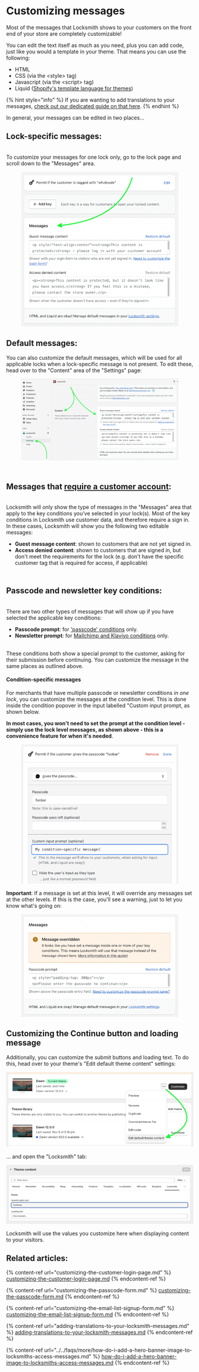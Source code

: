# Customizing messages

Most of the messages that Locksmith shows to your customers on the front end of your store are completely customizable!

You can edit the text itself as much as you need, plus you can add code, just like you would a template in your theme. That means you can use the following:

* HTML
* CSS (via the \<style> tag)
* Javascript (via the \<script> tag)
* Liquid ([Shopify's template language for themes](https://shopify.dev/docs/themes/liquid/reference/basics))

{% hint style="info" %}
If you are wanting to add translations to your messages, [check out our dedicated guide on that here](adding-translations-to-your-locksmith-messages.md).
{% endhint %}

In general, your messages can be edited in two places...

## Lock-specific messages:

\
To customize your messages for one lock only, go to the lock page and scroll down to the "Messages" area.

<figure><img src="../../.gitbook/assets/customizingMessages.png" alt=""><figcaption></figcaption></figure>

## Default messages:

You can also customize the default messages, which will be used for all applicable locks when a lock-specific message is not present. To edit these, head over to the "Content" area of the "Settings" page:

<figure><img src="../../.gitbook/assets/Screen Shot 2022-11-08 at 9.00.15 PM.png" alt=""><figcaption></figcaption></figure>

\
Messages that [require a customer account](../../keys/customer-account-keys.md):
--------------------------------------------------------------------------------

\
Locksmith will only show the type of messages in the "Messages" area that apply to the key conditions you've selected in your lock(s). Most of the key conditions in Locksmith use customer data, and therefore require a sign in. In these cases, Locksmith will show you the following two editable messages:

* **Guest message content**: shown to customers that are not yet signed in.
* **Access denied content**: shown to customers that are signed in, but don't meet the requirements for the lock (e.g. don't have the specific customer tag that is required for access, if applicable)

\
Passcode and newsletter key conditions:
---------------------------------------

\
There are two other types of messages that will show up if you have selected the applicable key conditions:

* **Passcode prompt**: for ['passcode' conditions](../../keys/passcode-keys.md) only.&#x20;
* **Newsletter prompt**: for [Mailchimp and Klaviyo conditions](../../keys/more/newsletter-keys.md) only.&#x20;

\
These conditions both show a special prompt to the customer, asking for their submission before continuing. You can customize the message in the same places as outlined above.&#x20;

#### Condition-specific messages

For merchants that have multiple passcode or newsletter conditions _in one lock_, you can customize the messages at the condition level. This is done inside the condition popover in the input labelled "Custom input prompt, as shown below.&#x20;

**In most cases, you won't need to set the prompt at the condition level - simply use the lock level messages, as shown above - this is a convenience feature for when it's needed**.

<figure><img src="../../.gitbook/assets/Screen Shot 2022-11-08 at 9.05.16 PM.png" alt=""><figcaption></figcaption></figure>

**Important**: If a message is set at this level, it will override any messages set at the other levels. If this is the case, you'll see a warning, just to let you know what's going on:

<figure><img src="../../.gitbook/assets/Screen Shot 2022-11-08 at 9.06.24 PM.png" alt=""><figcaption></figcaption></figure>

## Customizing the Continue button and loading message

Additionally, you can customize the submit buttons and loading text. To do this, head over to your theme's "Edit default theme content" settings:

![](<../../.gitbook/assets/Screenshot 2024-02-19 at 12.01.12 PM.png>)

... and open the "Locksmith" tab:

![](<../../.gitbook/assets/Screenshot 2024-02-19 at 12.07.40 PM.png>)

Locksmith will use the values you customize here when displaying content to your visitors.

## Related articles:

{% content-ref url="customizing-the-customer-login-page.md" %}
[customizing-the-customer-login-page.md](customizing-the-customer-login-page.md)
{% endcontent-ref %}

{% content-ref url="customizing-the-passcode-form.md" %}
[customizing-the-passcode-form.md](customizing-the-passcode-form.md)
{% endcontent-ref %}

{% content-ref url="customizing-the-email-list-signup-form.md" %}
[customizing-the-email-list-signup-form.md](customizing-the-email-list-signup-form.md)
{% endcontent-ref %}

{% content-ref url="adding-translations-to-your-locksmith-messages.md" %}
[adding-translations-to-your-locksmith-messages.md](adding-translations-to-your-locksmith-messages.md)
{% endcontent-ref %}

{% content-ref url="../../faqs/more/how-do-i-add-a-hero-banner-image-to-locksmiths-access-messages.md" %}
[how-do-i-add-a-hero-banner-image-to-locksmiths-access-messages.md](../../faqs/more/how-do-i-add-a-hero-banner-image-to-locksmiths-access-messages.md)
{% endcontent-ref %}
